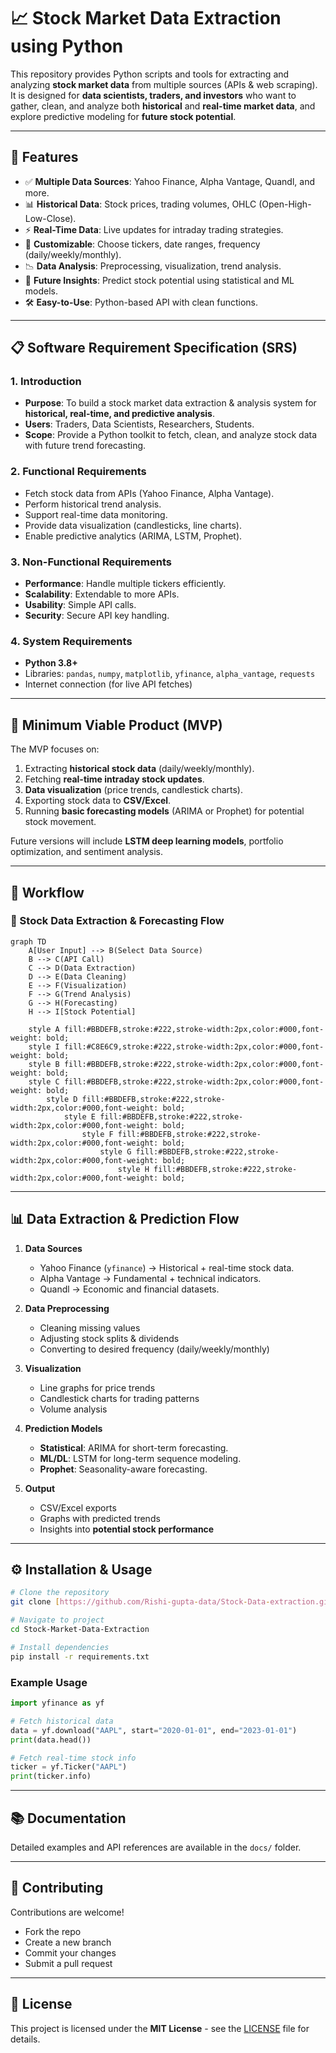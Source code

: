 # 📈 Stock Market Data Extraction using Python  

This repository provides Python scripts and tools for extracting and analyzing **stock market data** from multiple sources (APIs & web scraping). It is designed for **data scientists, traders, and investors** who want to gather, clean, and analyze both **historical** and **real-time market data**, and explore predictive modeling for **future stock potential**.  

---

## 🚀 Features  

- ✅ **Multiple Data Sources**: Yahoo Finance, Alpha Vantage, Quandl, and more.  
- 📊 **Historical Data**: Stock prices, trading volumes, OHLC (Open-High-Low-Close).  
- ⚡ **Real-Time Data**: Live updates for intraday trading strategies.  
- 🔧 **Customizable**: Choose tickers, date ranges, frequency (daily/weekly/monthly).  
- 📉 **Data Analysis**: Preprocessing, visualization, trend analysis.  
- 🔮 **Future Insights**: Predict stock potential using statistical and ML models.  
- 🛠️ **Easy-to-Use**: Python-based API with clean functions.  

---

## 📋 Software Requirement Specification (SRS)  

### 1. Introduction  
- **Purpose**: To build a stock market data extraction & analysis system for **historical, real-time, and predictive analysis**.  
- **Users**: Traders, Data Scientists, Researchers, Students.  
- **Scope**: Provide a Python toolkit to fetch, clean, and analyze stock data with future trend forecasting.  

### 2. Functional Requirements  
- Fetch stock data from APIs (Yahoo Finance, Alpha Vantage).  
- Perform historical trend analysis.  
- Support real-time data monitoring.  
- Provide data visualization (candlesticks, line charts).  
- Enable predictive analytics (ARIMA, LSTM, Prophet).  

### 3. Non-Functional Requirements  
- **Performance**: Handle multiple tickers efficiently.  
- **Scalability**: Extendable to more APIs.  
- **Usability**: Simple API calls.  
- **Security**: Secure API key handling.  

### 4. System Requirements  
- **Python 3.8+**  
- Libraries: `pandas`, `numpy`, `matplotlib`, `yfinance`, `alpha_vantage`, `requests`  
- Internet connection (for live API fetches)  

---

## 🎯 Minimum Viable Product (MVP)  

The MVP focuses on:  
1. Extracting **historical stock data** (daily/weekly/monthly).  
2. Fetching **real-time intraday stock updates**.  
3. **Data visualization** (price trends, candlestick charts).  
4. Exporting stock data to **CSV/Excel**.  
5. Running **basic forecasting models** (ARIMA or Prophet) for potential stock movement.  

Future versions will include **LSTM deep learning models**, portfolio optimization, and sentiment analysis.  

---

## 🔄 Workflow  

### 📌 Stock Data Extraction & Forecasting Flow  

```mermaid
graph TD
    A[User Input] --> B(Select Data Source)
    B --> C(API Call)
    C --> D(Data Extraction)
    D --> E(Data Cleaning)
    E --> F(Visualization)
    F --> G(Trend Analysis)
    G --> H(Forecasting)
    H --> I[Stock Potential]
    
    style A fill:#BBDEFB,stroke:#222,stroke-width:2px,color:#000,font-weight: bold;
    style I fill:#C8E6C9,stroke:#222,stroke-width:2px,color:#000,font-weight: bold;
    style B fill:#BBDEFB,stroke:#222,stroke-width:2px,color:#000,font-weight: bold;
    style C fill:#BBDEFB,stroke:#222,stroke-width:2px,color:#000,font-weight: bold;
        style D fill:#BBDEFB,stroke:#222,stroke-width:2px,color:#000,font-weight: bold;
            style E fill:#BBDEFB,stroke:#222,stroke-width:2px,color:#000,font-weight: bold;
                style F fill:#BBDEFB,stroke:#222,stroke-width:2px,color:#000,font-weight: bold;
                    style G fill:#BBDEFB,stroke:#222,stroke-width:2px,color:#000,font-weight: bold;
                        style H fill:#BBDEFB,stroke:#222,stroke-width:2px,color:#000,font-weight: bold;

```

---

## 📊 Data Extraction & Prediction Flow  

1. **Data Sources**  
   - Yahoo Finance (`yfinance`) → Historical + real-time stock data.  
   - Alpha Vantage → Fundamental + technical indicators.  
   - Quandl → Economic and financial datasets.  

2. **Data Preprocessing**  
   - Cleaning missing values  
   - Adjusting stock splits & dividends  
   - Converting to desired frequency (daily/weekly/monthly)  

3. **Visualization**  
   - Line graphs for price trends  
   - Candlestick charts for trading patterns  
   - Volume analysis  

4. **Prediction Models**  
   - **Statistical**: ARIMA for short-term forecasting.  
   - **ML/DL**: LSTM for long-term sequence modeling.  
   - **Prophet**: Seasonality-aware forecasting.  

5. **Output**  
   - CSV/Excel exports  
   - Graphs with predicted trends  
   - Insights into **potential stock performance**  

---

## ⚙️ Installation & Usage  

```bash
# Clone the repository
git clone [https://github.com/Rishi-gupta-data/Stock-Data-extraction.git]

# Navigate to project
cd Stock-Market-Data-Extraction

# Install dependencies
pip install -r requirements.txt
```

### Example Usage  

```python
import yfinance as yf

# Fetch historical data
data = yf.download("AAPL", start="2020-01-01", end="2023-01-01")
print(data.head())

# Fetch real-time stock info
ticker = yf.Ticker("AAPL")
print(ticker.info)
```

---

## 📚 Documentation  

Detailed examples and API references are available in the `docs/` folder.  

---

## 🤝 Contributing  

Contributions are welcome!  
- Fork the repo  
- Create a new branch  
- Commit your changes  
- Submit a pull request  

---

## 📜 License  

This project is licensed under the **MIT License** - see the [LICENSE](LICENSE) file for details.  
